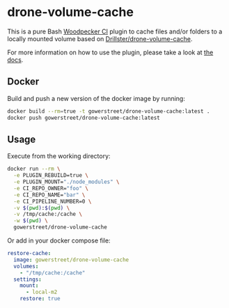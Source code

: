 # drone-volume-cache

This is a pure Bash [Woodpecker CI](https://woodpecker-ci.org/) plugin to cache files and/or folders to a locally mounted volume based on [Drillster/drone-volume-cache](https://github.com/Drillster/drone-volume-cache).

For more information on how to use the plugin, please take a look at [the docs](https://github.com/Gowerstreet/drone-volume-cache/blob/master/DOCS.md).

## Docker
Build and push a new version of the docker image by running:

```bash
docker build --rm=true -t gowerstreet/drone-volume-cache:latest .
docker push gowerstreet/drone-volume-cache:latest
```

## Usage
Execute from the working directory:

```bash
docker run --rm \
  -e PLUGIN_REBUILD=true \
  -e PLUGIN_MOUNT="./node_modules" \
  -e CI_REPO_OWNER="foo" \
  -e CI_REPO_NAME="bar" \
  -e CI_PIPELINE_NUMBER=0 \
  -v $(pwd):$(pwd) \
  -v /tmp/cache:/cache \
  -w $(pwd) \
  gowerstreet/drone-volume-cache
```

Or add in your docker compose file:

```yaml
restore-cache:
  image: gowerstreet/drone-volume-cache
  volumes:
    - "/tmp/cache:/cache"
  settings:
    mount:
      - local-m2
    restore: true
```
